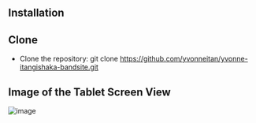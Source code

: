## Installation

## Clone
 * Clone the repository: git clone https://github.com/yvonneitan/yvonne-itangishaka-bandsite.git

    
## Image of the Tablet Screen View

![image](https://github.com/user-attachments/assets/6bf307d7-8f87-42bc-8bd4-7a0b5e3ad248)


